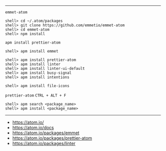 
---

`emmet-atom`

```
shell> cd ~/.atom/packages
shell> git clone https://github.com/emmetio/emmet-atom
shell> cd emmet-atom
shell> npm install
```

```
apm install prettier-atom
```


```
shell> apm install emmet

shell> apm install prettier-atom
shell> apm install linter
shell> apm install linter-ui-default
shell> apm install busy-signal
shell> apm install intentions

shell> apm install file-icons
```

`prettier-atom` `CTRL + ALT + F`

```
shell> apm search <package_name>
shell> apm install <package_name>
```

---

- https://atom.io/
- https://atom.io/docs
- https://atom.io/packages/emmet
- https://atom.io/packages/prettier-atom
- https://atom.io/packages/linter
